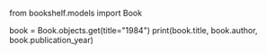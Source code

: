 from bookshelf.models import Book

book = Book.objects.get(title="1984")
print(book.title, book.author, book.publication_year)
